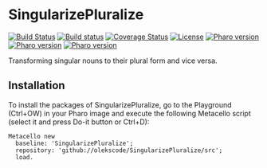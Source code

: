 # SingularizePluralize

[![Build Status](https://travis-ci.org/olekscode/SingularizePluralize.svg?branch=master)](https://travis-ci.org/olekscode/SingularizePluralize)
[![Build status](https://ci.appveyor.com/api/projects/status/1dugaws6dlc20lts?svg=true)](https://ci.appveyor.com/project/olekscode/singularizepluralize)
[![Coverage Status](https://coveralls.io/repos/github/olekscode/SingularizePluralize/badge.svg?branch=master)](https://coveralls.io/github/olekscode/SingularizePluralize?branch=master)
[![License](https://img.shields.io/badge/license-MIT-blue.svg)](https://raw.githubusercontent.com/olekscode/SingularizePluralize/master/LICENSE)
[![Pharo version](https://img.shields.io/badge/Pharo-6.1-%23aac9ff.svg)](https://pharo.org/download)
[![Pharo version](https://img.shields.io/badge/Pharo-7.0-%23aac9ff.svg)](https://pharo.org/download)
[![Pharo version](https://img.shields.io/badge/Pharo-8.0-%23aac9ff.svg)](https://pharo.org/download)

Transforming singular nouns to their plural form and vice versa.

## Installation

To install the packages of SingularizePluralize, go to the Playground (Ctrl+OW) in your Pharo image and execute the following Metacello script (select it and press Do-it button or Ctrl+D):

```Smalltalk
Metacello new
  baseline: 'SingularizePluralize';
  repository: 'github://olekscode/SingularizePluralize/src';
  load.
```
